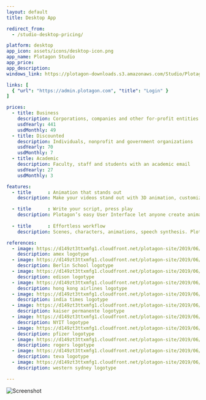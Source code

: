 ```yaml
---
layout: default
title: Desktop App

redirect_from:
  - /studio-desktop-pricing/

platform: desktop
app_icon: assets/icons/desktop-icon.png
app_name: Plotagon Studio
app_price: 
app_description:
windows_link: https://plotagon-downloads.s3.amazonaws.com/Studio/Plotagon+Studio-1-10-5.exe

links: [
  { "url": "https://admin.plotagon.com", "title": "Login" }
]

prices:
  - title: Business
    description: Corporations, companies and other for-profit entities
    usdYearly: 441
    usdMonthly: 49
  - title: Discounted
    description: Individuals, nonprofit and government organizations
    usdYearly: 70
    usdMonthly: 7
  - title: Academic
    description: Faculty, staff and students with an academic email
    usdYearly: 27
    usdMonthly: 3

features:
  - title      : Animation that stands out
    description: Make your videos stand out with 3D animation, customizable characters and 200+ original scenes

  - title      : Write your script, press play
    description: Plotagon’s easy User Interface let anyone create animated videos in no time
    
  - title      : Effortless workflow
    description: Scenes, characters, animations, speech synthesis. Plotagon has every tool you need.

references:
  - image: https://d149zt3ttxmfg1.cloudfront.net/plotagon-site/2019/06/amex-200x150.jpg
    description: amex logotype
  - image: https://d149zt3ttxmfg1.cloudfront.net/plotagon-site/2019/06/Berlin-School-200x150.jpg
    description: Berlin School logotype
  - image: https://d149zt3ttxmfg1.cloudfront.net/plotagon-site/2019/06/edison-200x150.jpg
    description: edison logotype
  - image: https://d149zt3ttxmfg1.cloudfront.net/plotagon-site/2019/06/hk-airlines-200x150.jpg
    description: hong kong airlines logotype
  - image: https://d149zt3ttxmfg1.cloudfront.net/plotagon-site/2019/06/india-times-200x150.jpg
    description: india times logotype
  - image: https://d149zt3ttxmfg1.cloudfront.net/plotagon-site/2019/06/kaiser-permanente-200x150.jpg
    description: kaiser permanente logotype
  - image: https://d149zt3ttxmfg1.cloudfront.net/plotagon-site/2019/06/NYIT-200x150.jpg
    description: NYIT logotype
  - image: https://d149zt3ttxmfg1.cloudfront.net/plotagon-site/2019/06/pfizer-200x150.jpg
    description: pfizer logotype
  - image: https://d149zt3ttxmfg1.cloudfront.net/plotagon-site/2019/06/rogers-200x150.jpg
    description: rogers logotype
  - image: https://d149zt3ttxmfg1.cloudfront.net/plotagon-site/2019/06/teva200x150.jpg
    description: teva logotype
  - image: https://d149zt3ttxmfg1.cloudfront.net/plotagon-site/2019/06/western-sydney-200x150.jpg
    description: western sydney logotype

---
```


![Screenshot](https://plotagon-assets.s3.amazonaws.com/videos/studio_character_ui.gif)